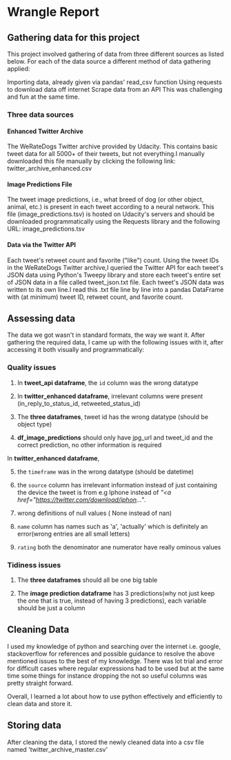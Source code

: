 # Wrangle Report

## Gathering data for this project

This project involved gathering of data from three different sources as listed below. For each of the data source a different method of data gathering applied:

Importing data, already given via pandas' read_csv function
Using requests to download data off internet
Scrape data from an API
This was challenging and fun at the same time.

### Three data sources

#### Enhanced Twitter Archive

The WeRateDogs Twitter archive provided by Udacity. This contains basic tweet data for all 5000+ of their tweets, but not everything.I manually downloaded this file manually by clicking the following link: twitter_archive_enhanced.csv

#### Image Predictions File

The tweet image predictions, i.e., what breed of dog (or other object, animal, etc.) is present in each tweet according to a neural network. This file (image_predictions.tsv) is hosted on Udacity's servers and should be downloaded programmatically using the Requests library and the following URL: image_predictions.tsv

#### Data via the Twitter API

Each tweet's retweet count and favorite ("like") count. Using the tweet IDs in the WeRateDogs Twitter archive,I queried the Twitter API for each tweet's JSON data using Python's Tweepy library and store each tweet's entire set of JSON data in a file called tweet_json.txt file. Each tweet's JSON data was written to its own line.I read this .txt file line by line into a pandas DataFrame with (at minimum) tweet ID, retweet count, and favorite count.

## Assessing data

The data we got wasn't in standard formats, the way we want it. After gathering the required data, I came up with the following issues with it, after accessing it both visually and programmatically:

### Quality issues

1. In **tweet_api dataframe**, the `id` column was the wrong datatype

2. In **twitter_enhanced dataframe**, irrelevant columns were present (in_reply_to_status_id, retweeted_status_id)

3. The **three dataframes**, tweet id has the wrong datatype (should be object type)

4.  **df_image_predictions** should only have jpg_url and tweet_id and the correct prediction, no other information is required

In **twitter_enhanced dataframe**,

5. the `timeframe` was in the wrong datatype (should be datetime) 

6. the `source` column has irrelevant information instead of just containing the device the tweet is from e.g Iphone instead of _"\<a href="https://twitter.com/download/iphon..."_.

7. wrong definitions of null values ( None instead of nan) 

8. `name` column has names such as 'a', 'actually' which  is definitely an error(wrong entries are all small letters)

9. `rating` both the denominator ane numerator have really ominous values

### Tidiness issues

1. The  **three dataframes** should all be one big table

2.  The **image prediction dataframe** has 3 predictions(why not just keep the one that is true, instead of having 3 predictions), each variable should be just a column

## Cleaning Data

I used my knowledge of python and searching over the internet i.e. google, stackoverflow for references and possible guidance to resolve the above mentioned issues to the best of my knowledge. There was lot trial and error for difficult cases where regular expressions had to be used but at the same time some things for instance dropping the not so useful columns was pretty straight forward.

Overall, I learned a lot about how to use python effectively and efficiently to clean data and store it.

## Storing data

After cleaning the data, I stored the newly cleaned data into a csv file named 'twitter_archive_master.csv'